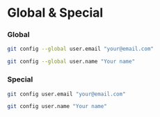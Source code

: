 # Global & Special


### Global
```bash
git config --global user.email "your@email.com"
```
```bash
git config --global user.name "Your name"
```
### Special
```bash
git config user.email "your@email.com"
```
```bash
git config user.name "Your name"
```